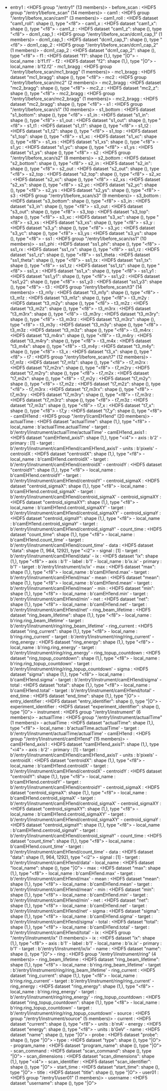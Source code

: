 - entry1 : <HDF5 group "/entry1" (13 members)>
        - before_scan : <HDF5 group "/entry1/before_scan" (14 members)>
                - cam1 : <HDF5 group "/entry1/before_scan/cam1" (3 members)>
                        - cam1_roll : <HDF5 dataset "cam1_roll": shape (), type "<f8">
                        - cam1_x : <HDF5 dataset "cam1_x": shape (), type "<f8">
                        - cam1_z : <HDF5 dataset "cam1_z": shape (), type "<f8">
                - dcm1_cap_1 : <HDF5 group "/entry1/before_scan/dcm1_cap_1" (1 members)>
                        - dcm1_cap_1 : <HDF5 dataset "dcm1_cap_1": shape (), type "<f8">
                - dcm1_cap_2 : <HDF5 group "/entry1/before_scan/dcm1_cap_2" (1 members)>
                        - dcm1_cap_2 : <HDF5 dataset "dcm1_cap_2": shape (), type "<f8">
                - f1 : <HDF5 dataset "f1": shape (1,), type "|O">
                                - local_name : b'f1.f1'
                - f2 : <HDF5 dataset "f2": shape (1,), type "|O">
                                - local_name : b'f2.f2'
                - mc1_bragg : <HDF5 group "/entry1/before_scan/mc1_bragg" (1 members)>
                        - mc1_bragg : <HDF5 dataset "mc1_bragg": shape (), type "<f8">
                - mc2 : <HDF5 group "/entry1/before_scan/mc2" (2 members)>
                        - mc2_bragg : <HDF5 dataset "mc2_bragg": shape (), type "<f8">
                        - mc2_z : <HDF5 dataset "mc2_z": shape (), type "<f8">
                - mc2_bragg : <HDF5 group "/entry1/before_scan/mc2_bragg" (1 members)>
                        - mc2_bragg : <HDF5 dataset "mc2_bragg": shape (), type "<f8">
                - s1 : <HDF5 group "/entry1/before_scan/s1" (10 members)>
                        - s1_bottom : <HDF5 dataset "s1_bottom": shape (), type "<f8">
                        - s1_in : <HDF5 dataset "s1_in": shape (), type "<f8">
                        - s1_out : <HDF5 dataset "s1_out": shape (), type "<f8">
                        - s1_t1 : <HDF5 dataset "s1_t1": shape (), type "<f8">
                        - s1_t2 : <HDF5 dataset "s1_t2": shape (), type "<f8">
                        - s1_top : <HDF5 dataset "s1_top": shape (), type "<f8">
                        - s1_xc : <HDF5 dataset "s1_xc": shape (), type "<f8">
                        - s1_xs : <HDF5 dataset "s1_xs": shape (), type "<f8">
                        - s1_yc : <HDF5 dataset "s1_yc": shape (), type "<f8">
                        - s1_ys : <HDF5 dataset "s1_ys": shape (), type "<f8">
                - s2 : <HDF5 group "/entry1/before_scan/s2" (8 members)>
                        - s2_bottom : <HDF5 dataset "s2_bottom": shape (), type "<f8">
                        - s2_in : <HDF5 dataset "s2_in": shape (), type "<f8">
                        - s2_out : <HDF5 dataset "s2_out": shape (), type "<f8">
                        - s2_top : <HDF5 dataset "s2_top": shape (), type "<f8">
                        - s2_xc : <HDF5 dataset "s2_xc": shape (), type "<f8">
                        - s2_xs : <HDF5 dataset "s2_xs": shape (), type "<f8">
                        - s2_yc : <HDF5 dataset "s2_yc": shape (), type "<f8">
                        - s2_ys : <HDF5 dataset "s2_ys": shape (), type "<f8">
                - s3 : <HDF5 group "/entry1/before_scan/s3" (9 members)>
                        - s3_bottom : <HDF5 dataset "s3_bottom": shape (), type "<f8">
                        - s3_in : <HDF5 dataset "s3_in": shape (), type "<f8">
                        - s3_out : <HDF5 dataset "s3_out": shape (), type "<f8">
                        - s3_top : <HDF5 dataset "s3_top": shape (), type "<f8">
                        - s3_xc : <HDF5 dataset "s3_xc": shape (), type "<f8">
                        - s3_xs : <HDF5 dataset "s3_xs": shape (), type "<f8">
                        - s3_y : <HDF5 dataset "s3_y": shape (), type "<f8">
                        - s3_yc : <HDF5 dataset "s3_yc": shape (), type "<f8">
                        - s3_ys : <HDF5 dataset "s3_ys": shape (), type "<f8">
                - ss1 : <HDF5 group "/entry1/before_scan/ss1" (10 members)>
                        - ss1_phi : <HDF5 dataset "ss1_phi": shape (), type "<f8">
                        - ss1_rx : <HDF5 dataset "ss1_rx": shape (), type "<f8">
                        - ss1_rz : <HDF5 dataset "ss1_rz": shape (), type "<f8">
                        - ss1_theta : <HDF5 dataset "ss1_theta": shape (), type "<f8">
                        - ss1_tx : <HDF5 dataset "ss1_tx": shape (), type "<f8">
                        - ss1_tz : <HDF5 dataset "ss1_tz": shape (), type "<f8">
                        - ss1_x : <HDF5 dataset "ss1_x": shape (), type "<f8">
                        - ss1_y1 : <HDF5 dataset "ss1_y1": shape (), type "<f8">
                        - ss1_y2 : <HDF5 dataset "ss1_y2": shape (), type "<f8">
                        - ss1_y3 : <HDF5 dataset "ss1_y3": shape (), type "<f8">
                - t3 : <HDF5 group "/entry1/before_scan/t3" (14 members)>
                        - t3_m1y : <HDF5 dataset "t3_m1y": shape (), type "<f8">
                        - t3_m1z : <HDF5 dataset "t3_m1z": shape (), type "<f8">
                        - t3_m2y : <HDF5 dataset "t3_m2y": shape (), type "<f8">
                        - t3_m2z : <HDF5 dataset "t3_m2z": shape (), type "<f8">
                        - t3_m3rx : <HDF5 dataset "t3_m3rx": shape (), type "<f8">
                        - t3_m3ry : <HDF5 dataset "t3_m3ry": shape (), type "<f8">
                        - t3_m3rz : <HDF5 dataset "t3_m3rz": shape (), type "<f8">
                        - t3_m3y : <HDF5 dataset "t3_m3y": shape (), type "<f8">
                        - t3_m3z : <HDF5 dataset "t3_m3z": shape (), type "<f8">
                        - t3_m4rx : <HDF5 dataset "t3_m4rx": shape (), type "<f8">
                        - t3_m4ry : <HDF5 dataset "t3_m4ry": shape (), type "<f8">
                        - t3_m4x : <HDF5 dataset "t3_m4x": shape (), type "<f8">
                        - t3_m4y : <HDF5 dataset "t3_m4y": shape (), type "<f8">
                        - t3_x : <HDF5 dataset "t3_x": shape (), type "<f8">
                - t7 : <HDF5 group "/entry1/before_scan/t7" (12 members)>
                        - t7_m1z : <HDF5 dataset "t7_m1z": shape (), type "<f8">
                        - t7_m2rx : <HDF5 dataset "t7_m2rx": shape (), type "<f8">
                        - t7_m2ry : <HDF5 dataset "t7_m2ry": shape (), type "<f8">
                        - t7_m2x : <HDF5 dataset "t7_m2x": shape (), type "<f8">
                        - t7_m2y : <HDF5 dataset "t7_m2y": shape (), type "<f8">
                        - t7_m2z : <HDF5 dataset "t7_m2z": shape (), type "<f8">
                        - t7_m3rx : <HDF5 dataset "t7_m3rx": shape (), type "<f8">
                        - t7_m3ry : <HDF5 dataset "t7_m3ry": shape (), type "<f8">
                        - t7_m3rz : <HDF5 dataset "t7_m3rz": shape (), type "<f8">
                        - t7_m3z : <HDF5 dataset "t7_m3z": shape (), type "<f8">
                        - t7_x : <HDF5 dataset "t7_x": shape (), type "<f8">
                        - t7_y : <HDF5 dataset "t7_y": shape (), type "<f8">
        - camEH1end : <HDF5 group "/entry1/camEH1end" (20 members)>
                - actualTime : <HDF5 dataset "actualTime": shape (1,), type "<f8">
                                - local_name : b'actualTime.actualTime'
                                - target : b'/entry1/instrument/actualTime/actualTime'
                - camEH1end_axis1 : <HDF5 dataset "camEH1end_axis1": shape (1,), type "<i4">
                                - axis : b'2'
                                - primary : [1]
                                - target : b'/entry1/instrument/camEH1end/camEH1end_axis1'
                                - units : b'pixels'
                - centroidX : <HDF5 dataset "centroidX": shape (1,), type "<f8">
                                - local_name : b'camEH1end.centroidX'
                                - target : b'/entry1/instrument/camEH1end/centroidX'
                - centroidY : <HDF5 dataset "centroidY": shape (1,), type "<f8">
                                - local_name : b'camEH1end.centroidY'
                                - target : b'/entry1/instrument/camEH1end/centroidY'
                - centroid_sigmaX : <HDF5 dataset "centroid_sigmaX": shape (1,), type "<f8">
                                - local_name : b'camEH1end.centroid_sigmaX'
                                - target : b'/entry1/instrument/camEH1end/centroid_sigmaX'
                - centroid_sigmaXY : <HDF5 dataset "centroid_sigmaXY": shape (1,), type "<f8">
                                - local_name : b'camEH1end.centroid_sigmaXY'
                                - target : b'/entry1/instrument/camEH1end/centroid_sigmaXY'
                - centroid_sigmaY : <HDF5 dataset "centroid_sigmaY": shape (1,), type "<f8">
                                - local_name : b'camEH1end.centroid_sigmaY'
                                - target : b'/entry1/instrument/camEH1end/centroid_sigmaY'
                - count_time : <HDF5 dataset "count_time": shape (1,), type "<f8">
                                - local_name : b'camEH1end.count_time'
                                - target : b'/entry1/instrument/camEH1end/count_time'
                - data : <HDF5 dataset "data": shape (1, 964, 1292), type "<i2">
                                - signal : [1]
                                - target : b'/entry1/instrument/camEH1end/data'
                - ix : <HDF5 dataset "ix": shape (1,), type "<f8">
                                - axis : b'1'
                                - label : b'1'
                                - local_name : b'ix.ix'
                                - primary : b'1'
                                - target : b'/entry1/instrument/ix/ix'
                - max : <HDF5 dataset "max": shape (1,), type "<f8">
                                - local_name : b'camEH1end.max'
                                - target : b'/entry1/instrument/camEH1end/max'
                - mean : <HDF5 dataset "mean": shape (1,), type "<f8">
                                - local_name : b'camEH1end.mean'
                                - target : b'/entry1/instrument/camEH1end/mean'
                - min : <HDF5 dataset "min": shape (1,), type "<f8">
                                - local_name : b'camEH1end.min'
                                - target : b'/entry1/instrument/camEH1end/min'
                - net : <HDF5 dataset "net": shape (1,), type "<f8">
                                - local_name : b'camEH1end.net'
                                - target : b'/entry1/instrument/camEH1end/net'
                - ring_beam_lifetime : <HDF5 dataset "ring_beam_lifetime": shape (1,), type "<f8">
                                - local_name : b'ring.ring_beam_lifetime'
                                - target : b'/entry1/instrument/ring/ring_beam_lifetime'
                - ring_current : <HDF5 dataset "ring_current": shape (1,), type "<f8">
                                - local_name : b'ring.ring_current'
                                - target : b'/entry1/instrument/ring/ring_current'
                - ring_energy : <HDF5 dataset "ring_energy": shape (1,), type "<f8">
                                - local_name : b'ring.ring_energy'
                                - target : b'/entry1/instrument/ring/ring_energy'
                - ring_topup_countdown : <HDF5 dataset "ring_topup_countdown": shape (1,), type "<f8">
                                - local_name : b'ring.ring_topup_countdown'
                                - target : b'/entry1/instrument/ring/ring_topup_countdown'
                - sigma : <HDF5 dataset "sigma": shape (1,), type "<f8">
                                - local_name : b'camEH1end.sigma'
                                - target : b'/entry1/instrument/camEH1end/sigma'
                - total : <HDF5 dataset "total": shape (1,), type "<f8">
                                - local_name : b'camEH1end.total'
                                - target : b'/entry1/instrument/camEH1end/total'
        - end_time : <HDF5 dataset "end_time": shape (1,), type "|O">
        - entry_identifier : <HDF5 dataset "entry_identifier": shape (), type "|O">
        - experiment_identifier : <HDF5 dataset "experiment_identifier": shape (), type "|O">
        - instrument : <HDF5 group "/entry1/instrument" (6 members)>
                - actualTime : <HDF5 group "/entry1/instrument/actualTime" (1 members)>
                        - actualTime : <HDF5 dataset "actualTime": shape (1,), type "<f8">
                                        - local_name : b'actualTime.actualTime'
                                        - target : b'/entry1/instrument/actualTime/actualTime'
                - camEH1end : <HDF5 group "/entry1/instrument/camEH1end" (15 members)>
                        - camEH1end_axis1 : <HDF5 dataset "camEH1end_axis1": shape (1,), type "<i4">
                                        - axis : b'2'
                                        - primary : [1]
                                        - target : b'/entry1/instrument/camEH1end/camEH1end_axis1'
                                        - units : b'pixels'
                        - centroidX : <HDF5 dataset "centroidX": shape (1,), type "<f8">
                                        - local_name : b'camEH1end.centroidX'
                                        - target : b'/entry1/instrument/camEH1end/centroidX'
                        - centroidY : <HDF5 dataset "centroidY": shape (1,), type "<f8">
                                        - local_name : b'camEH1end.centroidY'
                                        - target : b'/entry1/instrument/camEH1end/centroidY'
                        - centroid_sigmaX : <HDF5 dataset "centroid_sigmaX": shape (1,), type "<f8">
                                        - local_name : b'camEH1end.centroid_sigmaX'
                                        - target : b'/entry1/instrument/camEH1end/centroid_sigmaX'
                        - centroid_sigmaXY : <HDF5 dataset "centroid_sigmaXY": shape (1,), type "<f8">
                                        - local_name : b'camEH1end.centroid_sigmaXY'
                                        - target : b'/entry1/instrument/camEH1end/centroid_sigmaXY'
                        - centroid_sigmaY : <HDF5 dataset "centroid_sigmaY": shape (1,), type "<f8">
                                        - local_name : b'camEH1end.centroid_sigmaY'
                                        - target : b'/entry1/instrument/camEH1end/centroid_sigmaY'
                        - count_time : <HDF5 dataset "count_time": shape (1,), type "<f8">
                                        - local_name : b'camEH1end.count_time'
                                        - target : b'/entry1/instrument/camEH1end/count_time'
                        - data : <HDF5 dataset "data": shape (1, 964, 1292), type "<i2">
                                        - signal : [1]
                                        - target : b'/entry1/instrument/camEH1end/data'
                        - local_name : <HDF5 dataset "local_name": shape (), type "|O">
                        - max : <HDF5 dataset "max": shape (1,), type "<f8">
                                        - local_name : b'camEH1end.max'
                                        - target : b'/entry1/instrument/camEH1end/max'
                        - mean : <HDF5 dataset "mean": shape (1,), type "<f8">
                                        - local_name : b'camEH1end.mean'
                                        - target : b'/entry1/instrument/camEH1end/mean'
                        - min : <HDF5 dataset "min": shape (1,), type "<f8">
                                        - local_name : b'camEH1end.min'
                                        - target : b'/entry1/instrument/camEH1end/min'
                        - net : <HDF5 dataset "net": shape (1,), type "<f8">
                                        - local_name : b'camEH1end.net'
                                        - target : b'/entry1/instrument/camEH1end/net'
                        - sigma : <HDF5 dataset "sigma": shape (1,), type "<f8">
                                        - local_name : b'camEH1end.sigma'
                                        - target : b'/entry1/instrument/camEH1end/sigma'
                        - total : <HDF5 dataset "total": shape (1,), type "<f8">
                                        - local_name : b'camEH1end.total'
                                        - target : b'/entry1/instrument/camEH1end/total'
                - ix : <HDF5 group "/entry1/instrument/ix" (1 members)>
                        - ix : <HDF5 dataset "ix": shape (1,), type "<f8">
                                        - axis : b'1'
                                        - label : b'1'
                                        - local_name : b'ix.ix'
                                        - primary : b'1'
                                        - target : b'/entry1/instrument/ix/ix'
                - name : <HDF5 dataset "name": shape (), type "|O">
                - ring : <HDF5 group "/entry1/instrument/ring" (4 members)>
                        - ring_beam_lifetime : <HDF5 dataset "ring_beam_lifetime": shape (1,), type "<f8">
                                        - local_name : b'ring.ring_beam_lifetime'
                                        - target : b'/entry1/instrument/ring/ring_beam_lifetime'
                        - ring_current : <HDF5 dataset "ring_current": shape (1,), type "<f8">
                                        - local_name : b'ring.ring_current'
                                        - target : b'/entry1/instrument/ring/ring_current'
                        - ring_energy : <HDF5 dataset "ring_energy": shape (1,), type "<f8">
                                        - local_name : b'ring.ring_energy'
                                        - target : b'/entry1/instrument/ring/ring_energy'
                        - ring_topup_countdown : <HDF5 dataset "ring_topup_countdown": shape (1,), type "<f8">
                                        - local_name : b'ring.ring_topup_countdown'
                                        - target : b'/entry1/instrument/ring/ring_topup_countdown'
                - source : <HDF5 group "/entry1/instrument/source" (5 members)>
                        - current : <HDF5 dataset "current": shape (), type "<f8">
                                        - units : b'mA'
                        - energy : <HDF5 dataset "energy": shape (), type "<f8">
                                        - units : b'GeV'
                        - name : <HDF5 dataset "name": shape (), type "|O">
                        - probe : <HDF5 dataset "probe": shape (), type "|O">
                        - type : <HDF5 dataset "type": shape (), type "|O">
        - program_name : <HDF5 dataset "program_name": shape (), type "|O">
        - scan_command : <HDF5 dataset "scan_command": shape (), type "|O">
        - scan_dimensions : <HDF5 dataset "scan_dimensions": shape (1,), type "<i4">
        - scan_identifier : <HDF5 dataset "scan_identifier": shape (), type "|O">
        - start_time : <HDF5 dataset "start_time": shape (), type "|O">
        - title : <HDF5 dataset "title": shape (), type "|O">
        - user01 : <HDF5 group "/entry1/user01" (1 members)>
                - username : <HDF5 dataset "username": shape (), type "|O">